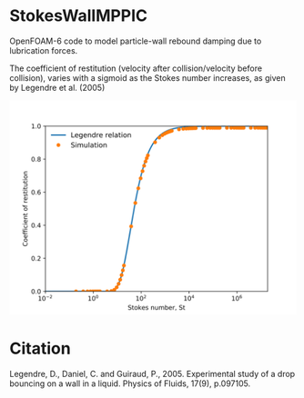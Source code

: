 # StokesWallMPPIC
OpenFOAM-6 code to model particle-wall rebound damping due to lubrication forces. 

The coefficient of restitution (velocity after collision/velocity before collision), varies with a sigmoid as the Stokes number increases, as given by Legendre et al. (2005)

![png fig](StokesNumVsCoeffRest.png)

# Citation
Legendre, D., Daniel, C. and Guiraud, P., 2005. Experimental study of a drop bouncing on a wall in a liquid. Physics of Fluids, 17(9), p.097105.

